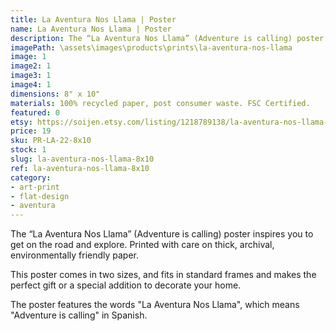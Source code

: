 ```yaml
---
title: La Aventura Nos Llama | Poster
name: La Aventura Nos Llama | Poster
description: The “La Aventura Nos Llama” (Adventure is calling) poster inspires you to get on the road and explore. Printed with care on thick, archival, environmentally friendly paper.
imagePath: \assets\images\products\prints\la-aventura-nos-llama
image: 1
image2: 1
image3: 1
image4: 1
dimensions: 8" x 10"
materials: 100% recycled paper, post consumer waste. FSC Certified.
featured: 0
etsy: https://soijen.etsy.com/listing/1218789138/la-aventura-nos-llama-adventure-poster?utm_source=Copy&utm_medium=ListingManager&utm_campaign=Share&utm_term=so.lmsm&share_time=1695260034461
price: 19
sku: PR-LA-22-8x10
stock: 1
slug: la-aventura-nos-llama-8x10
ref: la-aventura-nos-llama-8x10
category:
- art-print
- flat-design
- aventura
---
```

The “La Aventura Nos Llama” (Adventure is calling) poster inspires you to get on the road and explore. Printed with care on thick, archival, environmentally friendly paper.

This poster comes in two sizes, and fits in standard frames and makes the perfect gift or a special addition to decorate your home.

The poster features the words "La Aventura Nos Llama", which means "Adventure is calling" in Spanish.
